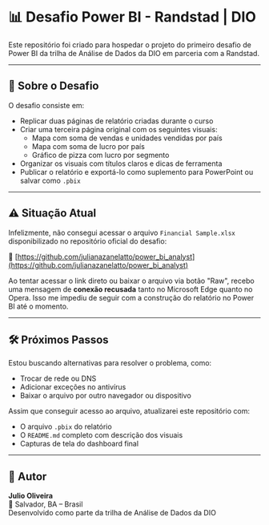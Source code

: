 # 📊 Desafio Power BI - Randstad | DIO

Este repositório foi criado para hospedar o projeto do primeiro desafio de Power BI da trilha de Análise de Dados da DIO em parceria com a Randstad.

---

## 🧩 Sobre o Desafio

O desafio consiste em:

- Replicar duas páginas de relatório criadas durante o curso
- Criar uma terceira página original com os seguintes visuais:
  - Mapa com soma de vendas e unidades vendidas por país
  - Mapa com soma de lucro por país
  - Gráfico de pizza com lucro por segmento
- Organizar os visuais com títulos claros e dicas de ferramenta
- Publicar o relatório e exportá-lo como suplemento para PowerPoint ou salvar como `.pbix`

---

## ⚠️ Situação Atual

Infelizmente, não consegui acessar o arquivo `Financial Sample.xlsx` disponibilizado no repositório oficial do desafio:

🔗 [https://github.com/julianazanelatto/power_bi_analyst](https://github.com/julianazanelatto/power_bi_analyst)

Ao tentar acessar o link direto ou baixar o arquivo via botão "Raw", recebo uma mensagem de **conexão recusada** tanto no Microsoft Edge quanto no Opera. Isso me impediu de seguir com a construção do relatório no Power BI até o momento.

---

## 🛠️ Próximos Passos

Estou buscando alternativas para resolver o problema, como:

- Trocar de rede ou DNS
- Adicionar exceções no antivírus
- Baixar o arquivo por outro navegador ou dispositivo

Assim que conseguir acesso ao arquivo, atualizarei este repositório com:

- O arquivo `.pbix` do relatório
- O `README.md` completo com descrição dos visuais
- Capturas de tela do dashboard final

---

## 👤 Autor

**Julio Oliveira**  
📍 Salvador, BA – Brasil  
Desenvolvido como parte da trilha de Análise de Dados da DIO

